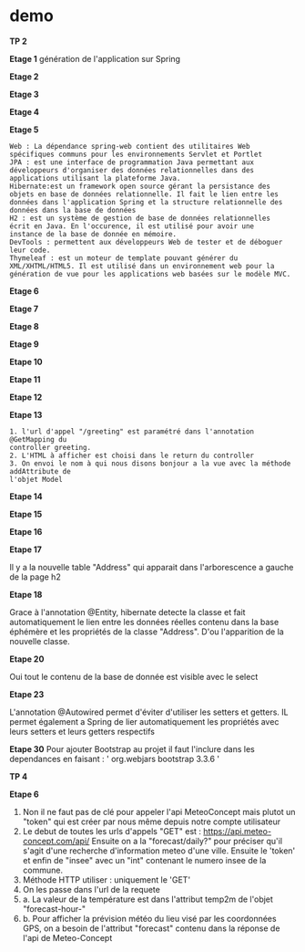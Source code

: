 # demo
**TP 2**

**Etage 1**
 génération de l'application sur Spring

**Etage 2**

**Etage 3**

**Etage 4**

**Etage 5**

    Web : La dépendance spring-web contient des utilitaires Web 
    spécifiques communs pour les environnements Servlet et Portlet
    JPA : est une interface de programmation Java permettant aux 
    développeurs d'organiser des données relationnelles dans des 
    applications utilisant la plateforme Java.
    Hibernate:est un framework open source gérant la persistance des 
    objets en base de données relationnelle. Il fait le lien entre les 
    données dans l'application Spring et la structure relationnelle des 
    données dans la base de données
    H2 : est un système de gestion de base de données relationnelles 
    écrit en Java. En l'occurence, il est utilisé pour avoir une 
    instance de la base de donnée en mémoire.
    DevTools : permettent aux développeurs Web de tester et de déboguer
    leur code.
    Thymeleaf : est un moteur de template pouvant générer du 
    XML/XHTML/HTML5. Il est utilisé dans un environnement web pour la 
    génération de vue pour les applications web basées sur le modèle MVC.

**Etage 6**

**Etage 7**

**Etage 8**

**Etage 9**

**Etape 10**

**Etape 11**

**Etape 12**

**Etape 13**

    1. l'url d'appel "/greeting" est paramétré dans l'annotation @GetMapping du 
    controller greeting. 
    2. L'HTML à afficher est choisi dans le return du controller
    3. On envoi le nom à qui nous disons bonjour a la vue avec la méthode addAttribute de
    l'objet Model

**Etape 14**

   

**Etape 15**

**Etape 16**

**Etape 17**
 
  Il y a la nouvelle table "Address" qui apparait dans l'arborescence a gauche de la page h2 
  
**Etape 18**

 Grace à l'annotation @Entity, hibernate detecte la classe et fait automatiquement le lien entre les données réelles contenu dans la base éphémère et les propriétés de la classe "Address".
 D'ou l'apparition de la nouvelle classe.
 
**Etape 20**

 Oui tout le contenu de la base de donnée est visible avec le select
 
**Etape 23**

 L'annotation @Autowired permet d'éviter d'utiliser les setters et getters. IL permet également a 
 Spring de lier automatiquement les propriétés avec leurs setters et leurs getters respectifs

**Etape 30**
 Pour ajouter Bootstrap au projet il faut l'inclure dans les dependances
 en faisant : '<dependency>
                    <groupId>org.webjars</groupId>
                    <artifactId>bootstrap</artifactId>
                    <version>3.3.6</version>
                </dependency>'

**TP 4**

**Etape 6**
  
   1. Non il ne faut pas de clé pour appeler l'api MeteoConcept mais plutot un "token" qui est créer par nous même depuis notre compte utilisateur
   2. Le debut de toutes les urls d'appels "GET"  est :
        https://api.meteo-concept.com/api/
    Ensuite on a la "forecast/daily?" pour préciser qu'il s'agit d'une recherche d'information meteo d'une ville.
    Ensuite le 'token' et enfin de "insee" avec un "int" contenant le numero insee de la commune.
   3. Méthode HTTP utiliser : uniquement le 'GET'
   4. On les passe dans l'url de la requete
   5. a. La valeur de la température est dans l'attribut temp2m de l'objet "forecast-hour-" 
   5. b. Pour afficher la prévision météo du lieu visé par les coordonnées GPS, on a besoin de l'attribut "forecast" contenu dans la réponse de l'api de Meteo-Concept

